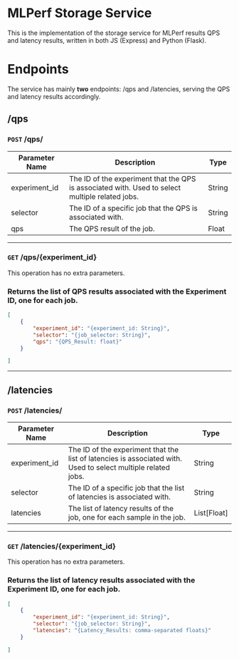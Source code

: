 # MLPerf Storage Service
This is the implementation of the storage service for MLPerf results QPS and latency results, written in both JS (Express) and Python (Flask).


# Endpoints
The service has mainly **two** endpoints: /qps and /latencies, serving the QPS and latency results accordingly.

## /qps

### `POST` /qps/
| Parameter Name | Description                                                                                     | Type   |
| -------------- | ----------------------------------------------------------------------------------------------- | ------ |
| experiment_id  | The ID of the experiment that the QPS is associated with. Used to select multiple related jobs. | String |
| selector       | The ID of a specific job that the QPS is associated with.                                       | String |
| qps            | The QPS result of the job.                                                                      | Float  |
---
### `GET` /qps/{experiment_id}
This operation has no extra parameters. 
### **Returns** the list of QPS results associated with the Experiment ID, one for each job.
```json
[
    {
        "experiment_id": "{experiment_id: String}",
        "selector": "{job_selector: String}",
        "qps": "{QPS_Result: float}"
    }

]
```

---

## /latencies

### `POST` /latencies/
| Parameter Name | Description                                                                                                   | Type        |
| -------------- | ------------------------------------------------------------------------------------------------------------- | ----------- |
| experiment_id  | The ID of the experiment that the list of latencies is associated with. Used to select multiple related jobs. | String      |
| selector       | The ID of a specific job that the list of latencies is associated with.                                       | String      |
| latencies      | The list of latency results of the job, one for each sample in the job.                                                    | List[Float] |
---
### `GET` /latencies/{experiment_id}
This operation has no extra parameters. 
### **Returns** the list of latency results associated with the Experiment ID, one for each job.
```json
[
    {
        "experiment_id": "{experiment_id: String}",
        "selector": "{job_selector: String}",
        "latencies": "{Latency_Results: comma-separated floats}"
    }

]
```
